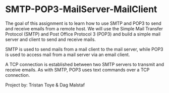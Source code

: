 # SMTP-POP3-MailServer-MailClient

The goal of this assignment is to learn how to use SMTP and POP3 to send and receive emails from a remote host. We will use the Simple Mail Transfer Protocol (SMTP) and Post Office Protocol 3 (POP3) and build a simple mail server and client to send and receive mails. 

SMTP is used to send mails from a mail client to the mail server, while POP3 is used to access mail from a mail server via an email client.

A TCP connection is established between two SMTP servers to transmit and receive emails.
As with SMTP, POP3 uses text commands over a TCP connection.


Project by:
Tristan Toye &
Dag Malstaf
